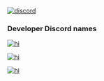 <a href="https://server.cowbot.xyz"><img src="https://img.shields.io/discord/969239928837906462?color=5865F2&logo=discord&logoColor=white" alt="discord"> </a>

<h3>Developer Discord names</h3>

<a href="https://discord.com/users/655303532273991691"><img src="https://img.shields.io/badge/guardboi-00ceff" alt="hi"></a>

<a href="https://discord.com/users/491348378098204672"><img src="https://img.shields.io/badge/noatblok-ff0000" alt="hi"></a>

<a href="https://discord.com/users/982086931347300437"><img src="https://img.shields.io/badge/_.chadd-0000ff" alt="hi"></a>
